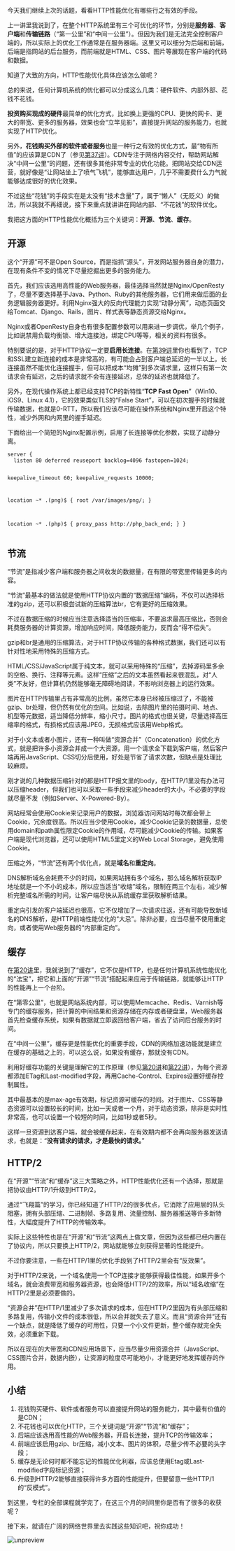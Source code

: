 
<p>今天我们继续上次的话题，看看HTTP性能优化有哪些行之有效的手段。</p><p>上一讲里我说到了，在整个HTTP系统里有三个可优化的环节，分别是<strong>服务器</strong>、<strong>客户端</strong>和<strong>传输链路</strong>（“第一公里”和“中间一公里”）。但因为我们是无法完全控制客户端的，所以实际上的优化工作通常是在服务器端。这里又可以细分为后端和前端，后端是指网站的后台服务，而前端就是HTML、CSS、图片等展现在客户端的代码和数据。</p><p>知道了大致的方向，HTTP性能优化具体应该怎么做呢？</p><p>总的来说，任何计算机系统的优化都可以分成这么几类：硬件软件、内部外部、花钱不花钱。</p><p><strong>投资购买现成的硬件</strong>最简单的优化方式，比如换上更强的CPU、更快的网卡、更大的带宽、更多的服务器，效果也会“立竿见影”，直接提升网站的服务能力，也就实现了HTTP优化。</p><p>另外，<strong>花钱购买外部的软件或者服务</strong>也是一种行之有效的优化方式，最“物有所值”的应该算是CDN了（参见<a href="https://time.geekbang.org/column/article/120664">第37讲</a>）。CDN专注于网络内容交付，帮助网站解决“中间一公里”的问题，还有很多其他非常专业的优化功能。把网站交给CDN运营，就好像是“让网站坐上了喷气飞机”，能够直达用户，几乎不需要费什么力气就能够达成很好的优化效果。</p><p>不过这些“花钱”的手段实在是太没有“技术含量”了，属于“懒人”（无贬义）的做法，所以我就不再细说，接下来重点就讲讲在网站内部、“不花钱”的软件优化。</p><!-- [[[read_end]]] --><p>我把这方面的HTTP性能优化概括为三个关键词：<strong>开源</strong>、<strong>节流</strong>、<strong>缓存</strong>。</p><h2>开源</h2><p>这个“开源”可不是Open Source，而是指抓“源头”，开发网站服务器自身的潜力，在现有条件不变的情况下尽量挖掘出更多的服务能力。</p><p>首先，我们应该选用高性能的Web服务器，最佳选择当然就是Nginx/OpenResty了，尽量不要选择基于Java、Python、Ruby的其他服务器，它们用来做后面的业务逻辑服务器更好。利用Nginx强大的反向代理能力实现“动静分离”，动态页面交给Tomcat、Django、Rails，图片、样式表等静态资源交给Nginx。</p><p>Nginx或者OpenResty自身也有很多配置参数可以用来进一步调优，举几个例子，比如说禁用负载均衡锁、增大连接池，绑定CPU等等，相关的资料有很多。</p><p>特别要说的是，对于HTTP协议一定要<strong>启用长连接</strong>。在<a href="https://time.geekbang.org/column/article/126374">第39讲</a>里你也看到了，TCP和SSL建立新连接的成本是非常高的，有可能会占到客户端总延迟的一半以上。长连接虽然不能优化连接握手，但可以把成本“均摊”到多次请求里，这样只有第一次请求会有延迟，之后的请求就不会有连接延迟，总体的延迟也就降低了。</p><p>另外，在现代操作系统上都已经支持TCP的新特性“<strong>TCP Fast Open</strong>”（Win10、iOS9、Linux 4.1），它的效果类似TLS的“False Start”，可以在初次握手的时候就传输数据，也就是0-RTT，所以我们应该尽可能在操作系统和Nginx里开启这个特性，减少外网和内网里的握手延迟。</p><p>下面给出一个简短的Nginx配置示例，启用了长连接等优化参数，实现了动静分离。</p><pre><code>server {
  listen 80 deferred reuseport backlog=4096 fastopen=1024; 


  keepalive_timeout  60;
  keepalive_requests 10000;
  
  location ~* \.(png)$ {
    root /var/images/png/;
  }
  
  location ~* \.(php)$ {
    proxy_pass http://php_back_end;
  }
}
</code></pre><h2>节流</h2><p>“节流”是指减少客户端和服务器之间收发的数据量，在有限的带宽里传输更多的内容。</p><p>“节流”最基本的做法就是使用HTTP协议内置的“数据压缩”编码，不仅可以选择标准的gzip，还可以积极尝试新的压缩算法br，它有更好的压缩效果。</p><p>不过在数据压缩的时候应当注意选择适当的压缩率，不要追求最高压缩比，否则会耗费服务器的计算资源，增加响应时间，降低服务能力，反而会“得不偿失”。</p><p>gzip和br是通用的压缩算法，对于HTTP协议传输的各种格式数据，我们还可以有针对性地采用特殊的压缩方式。</p><p>HTML/CSS/JavaScript属于纯文本，就可以采用特殊的“压缩”，去掉源码里多余的空格、换行、注释等元素。这样“压缩”之后的文本虽然看起来很混乱，对“人类”不友好，但计算机仍然能够毫无障碍地阅读，不影响浏览器上的运行效果。</p><p>图片在HTTP传输里占有非常高的比例，虽然它本身已经被压缩过了，不能被gzip、br处理，但仍然有优化的空间。比如说，去除图片里的拍摄时间、地点、机型等元数据，适当降低分辨率，缩小尺寸。图片的格式也很关键，尽量选择高压缩率的格式，有损格式应该用JPEG，无损格式应该用Webp格式。</p><p>对于小文本或者小图片，还有一种叫做“资源合并”（Concatenation）的优化方式，就是把许多小资源合并成一个大资源，用一个请求全下载到客户端，然后客户端再用JavaScript、CSS切分后使用，好处是节省了请求次数，但缺点是处理比较麻烦。</p><p>刚才说的几种数据压缩针对的都是HTTP报文里的body，在HTTP/1里没有办法可以压缩header，但我们也可以采取一些手段来减少header的大小，不必要的字段就尽量不发（例如Server、X-Powered-By）。</p><p>网站经常会使用Cookie来记录用户的数据，浏览器访问网站时每次都会带上Cookie，冗余度很高。所以应当少使用Cookie，减少Cookie记录的数据量，总使用domain和path属性限定Cookie的作用域，尽可能减少Cookie的传输。如果客户端是现代浏览器，还可以使用HTML5里定义的Web Local Storage，避免使用Cookie。</p><p>压缩之外，“节流”还有两个优化点，就是<strong>域名</strong>和<strong>重定向</strong>。</p><p>DNS解析域名会耗费不少的时间，如果网站拥有多个域名，那么域名解析获取IP地址就是一个不小的成本，所以应当适当“收缩”域名，限制在两三个左右，减少解析完整域名所需的时间，让客户端尽快从系统缓存里获取解析结果。</p><p>重定向引发的客户端延迟也很高，它不仅增加了一次请求往返，还有可能导致新域名的DNS解析，是HTTP前端性能优化的“大忌”。除非必要，应当尽量不使用重定向，或者使用Web服务器的“内部重定向”。</p><h2>缓存</h2><p>在<a href="https://time.geekbang.org/column/article/106804">第20讲</a>里，我就说到了“缓存”，它不仅是HTTP，也是任何计算机系统性能优化的“法宝”，把它和上面的“开源”“节流”搭配起来应用于传输链路，就能够让HTTP的性能再上一个台阶。</p><p>在“第零公里”，也就是网站系统内部，可以使用Memcache、Redis、Varnish等专门的缓存服务，把计算的中间结果和资源存储在内存或者硬盘里，Web服务器首先检查缓存系统，如果有数据就立即返回给客户端，省去了访问后台服务的时间。</p><p>在“中间一公里”，缓存更是性能优化的重要手段，CDN的网络加速功能就是建立在缓存的基础之上的，可以这么说，如果没有缓存，那就没有CDN。</p><p>利用好缓存功能的关键是理解它的工作原理（参见<a href="https://time.geekbang.org/column/article/106804">第20讲</a>和<a href="https://time.geekbang.org/column/article/108313">第22讲</a>），为每个资源都添加ETag和Last-modified字段，再用Cache-Control、Expires设置好缓存控制属性。</p><p>其中最基本的是max-age有效期，标记资源可缓存的时间。对于图片、CSS等静态资源可以设置较长的时间，比如一天或者一个月，对于动态资源，除非是实时性非常高，也可以设置一个较短的时间，比如1秒或者5秒。</p><p>这样一旦资源到达客户端，就会被缓存起来，在有效期内都不会再向服务器发送请求，也就是：“<strong>没有请求的请求，才是最快的请求。</strong>”</p><h2>HTTP/2</h2><p>在“开源”“节流”和“缓存”这三大策略之外，HTTP性能优化还有一个选择，那就是把协议由HTTP/1升级到HTTP/2。</p><p>通过“飞翔篇”的学习，你已经知道了HTTP/2的很多优点，它消除了应用层的队头阻塞，拥有头部压缩、二进制帧、多路复用、流量控制、服务器推送等许多新特性，大幅度提升了HTTP的传输效率。</p><p>实际上这些特性也是在“开源”和“节流”这两点上做文章，但因为这些都已经内置在了协议内，所以只要换上HTTP/2，网站就能够立刻获得显著的性能提升。</p><p>不过你要注意，一些在HTTP/1里的优化手段到了HTTP/2里会有“反效果”。</p><p>对于HTTP/2来说，一个域名使用一个TCP连接才能够获得最佳性能，如果开多个域名，就会浪费带宽和服务器资源，也会降低HTTP/2的效率，所以“域名收缩”在HTTP/2里是必须要做的。</p><p>“资源合并”在HTTP/1里减少了多次请求的成本，但在HTTP/2里因为有头部压缩和多路复用，传输小文件的成本很低，所以合并就失去了意义。而且“资源合并”还有一个缺点，就是降低了缓存的可用性，只要一个小文件更新，整个缓存就完全失效，必须重新下载。</p><p>所以在现在的大带宽和CDN应用场景下，应当尽量少用资源合并（JavaScript、CSS图片合并，数据内嵌），让资源的粒度尽可能地小，才能更好地发挥缓存的作用。</p><h2>小结</h2><ol>
<li><span class="orange">花钱购买硬件、软件或者服务可以直接提升网站的服务能力，其中最有价值的是CDN；</span></li>
<li><span class="orange">不花钱也可以优化HTTP，三个关键词是“开源”“节流”和“缓存”；</span></li>
<li><span class="orange">后端应该选用高性能的Web服务器，开启长连接，提升TCP的传输效率；</span></li>
<li><span class="orange">前端应该启用gzip、br压缩，减小文本、图片的体积，尽量少传不必要的头字段；</span></li>
<li><span class="orange">缓存是无论何时都不能忘记的性能优化利器，应该总使用Etag或Last-modified字段标记资源；</span></li>
<li><span class="orange">升级到HTTP/2能够直接获得许多方面的性能提升，但要留意一些HTTP/1的“反模式”。</span></li>
</ol><p>到这里，专栏的全部课程就学完了，在这三个月的时间里你是否有了很多的收获呢？</p><p>接下来，就请在广阔的网络世界里去实践这些知识吧，祝你成功！</p><p><img src="https://static001.geekbang.org/resource/image/7b/8a/7b2351d7175e815710de646d53d7958a.png" alt="unpreview"></p><p></p>